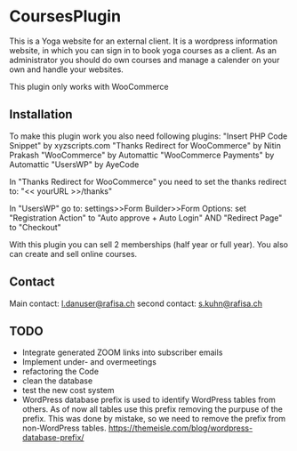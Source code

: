 # CoursesPlugin
This is a Yoga website for an external client. It is a wordpress information website, in which you can sign in to book yoga courses as a client. As an administrator you should do own courses and manage a calender on your own and handle your websites.

This plugin only works with WooCommerce

## Installation
To make this plugin work you also need following plugins:
"Insert PHP Code Snippet" by xyzscripts.com
"Thanks Redirect for WooCommerce" by Nitin Prakash
"WooCommerce" by Automattic
"WooCommerce Payments" by Automattic
"UsersWP" by AyeCode

In "Thanks Redirect for WooCommerce" you need to set the thanks redirect to:
"<< yourURL >>/thanks"

In "UsersWP" go to:
settings>>Form Builder>>Form Options: set "Registration Action" to "Auto approve + Auto Login" AND "Redirect Page" to "Checkout"

With this plugin you can sell 2 memberships (half year or full year).
You also can create and sell online courses.

## Contact
Main contact: l.danuser@rafisa.ch
second contact: s.kuhn@rafisa.ch

## TODO
- Integrate generated ZOOM links into subscriber emails
- Implement under- and overmeetings
- refactoring the Code
- clean the database
- test the new cost system
- WordPress database prefix is used to identify WordPress tables from others. As of now all tables use this prefix removing the purpuse of the prefix. This was done by mistake, so we need to remove the prefix from non-WordPress tables. https://themeisle.com/blog/wordpress-database-prefix/
